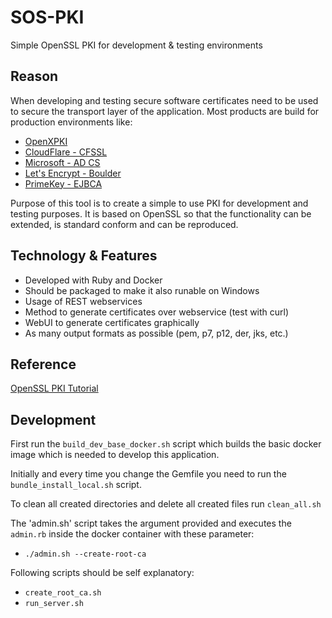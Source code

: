 # SOS-PKI
Simple OpenSSL PKI for development &amp; testing environments

## Reason
When developing and testing secure software certificates need to be used to secure the transport layer of the application. Most products are build for production environments like: 
- [OpenXPKI](http://www.openxpki.org)
- [CloudFlare - CFSSL](https://github.com/cloudflare/cfssl)
- [Microsoft - AD CS](https://technet.microsoft.com/en-us/windowsserver/dd448615.aspx)
- [Let's Encrypt - Boulder](https://github.com/letsencrypt/boulder)
- [PrimeKey - EJBCA](https://www.ejbca.org)

Purpose of this tool is to create a simple to use PKI for development and testing purposes. It is based on OpenSSL so that the functionality can be extended, is standard conform and can be reproduced.

## Technology &amp; Features
- Developed with Ruby and Docker
- Should be packaged to make it also runable on Windows
- Usage of REST webservices
- Method to generate certificates over webservice (test with curl)
- WebUI to generate certificates graphically
- As many output formats as possible (pem, p7, p12, der, jks, etc.)

## Reference
[OpenSSL PKI Tutorial](https://pki-tutorial.readthedocs.io/en/latest/)

## Development
First run the `build_dev_base_docker.sh` script which builds the basic docker image which is needed to develop this application.

Initially and every time you change the Gemfile you need to run the `bundle_install_local.sh` script.

To clean all created directories and delete all created files run `clean_all.sh`

The 'admin.sh' script takes the argument provided and executes the `admin.rb` inside the docker container with these parameter:
- `./admin.sh --create-root-ca`

Following scripts should be self explanatory:
- `create_root_ca.sh`
- `run_server.sh`

